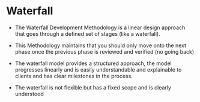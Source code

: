 # Waterfall
- The Waterfall Development Methodology is a linear design approach that goes through a defined set of stages (like a waterfall). 

- This Methodology maintains that you should only move onto the next phase once the previous phase is reviewed and verified (no going back)

- The waterfall model provides a structured approach, the model progresses linearly and is easily understandable and explainable to clients and has clear milestones in the process.

- The waterfall is not flexible but has a fixed scope and is clearly understood
